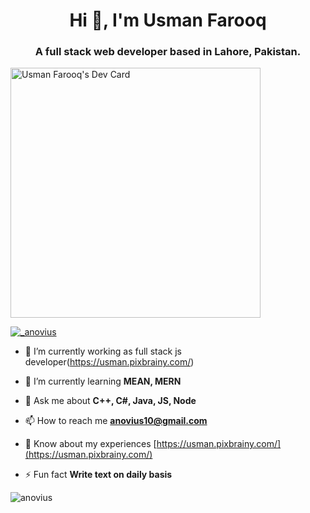 <h1 align="center">Hi 👋, I'm Usman Farooq</h1>
<h3 align="center">A full stack web developer based in Lahore, Pakistan.</h3>
<a href="https://app.daily.dev/anovius"><img src="https://api.daily.dev/devcards/b732436aa29447709025af1e86feb835.png?r=c0r" width="400" alt="Usman Farooq's Dev Card"/></a>

<p align="left"> <a href="https://twitter.com/_anovius" target="blank"><img src="https://img.shields.io/twitter/follow/_anovius?logo=twitter&style=for-the-badge" alt="_anovius" /></a> </p>

- 🔭 I’m currently working as full stack js developer(https://usman.pixbrainy.com/)

- 🌱 I’m currently learning **MEAN, MERN**

- 💬 Ask me about **C++, C#, Java, JS, Node**

- 📫 How to reach me **anovius10@gmail.com**

- 📄 Know about my experiences [https://usman.pixbrainy.com/](https://usman.pixbrainy.com/)

- ⚡ Fun fact **Write text on daily basis**

<p><img align="center" src="https://github-readme-stats.vercel.app/api/top-langs?username=anovius&show_icons=true&locale=en&layout=compact" alt="anovius" /></p>
